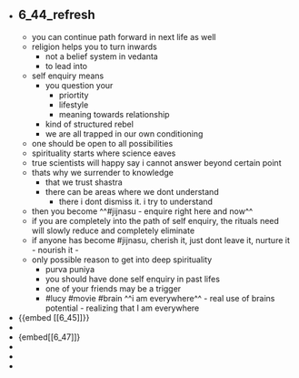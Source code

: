 - ## 6_44_refresh
	- you can continue path forward in next life as well
	- religion helps you to turn inwards
		- not a belief system in vedanta
		- to lead into
	- self enquiry means
		- you question your
			- priortity
			- lifestyle
			- meaning towards relationship
		- kind of structured rebel
		- we are all trapped in our own conditioning
	- one should be open to all possibilities
	- spirituality starts where science eaves
	- true scientists will happy say i cannot answer beyond certain point
	- thats why we surrender to knowledge
		- that we trust shastra
		- there can be areas where we dont understand
			- there i dont dismiss it. i try to understand
	- then you become ^^#jijnasu - enquire right here and now^^
	- if you are completely into the path of self enquiry, the rituals need will slowly reduce and completely eliminate
	- if anyone has become #jijnasu, cherish it, just dont leave it, nurture it - nourish it -
	- only possible reason to get into deep spirituality
		- purva puniya
		- you should have done self enquiry in past lifes
		- one of your friends may be a trigger
		- #lucy #movie #brain ^^i am everywhere^^  - real use of brains potential - realizing that I am everywhere
- {{embed [[6_45]]}}
-
- {embed[[6_47]]}
-
-
-